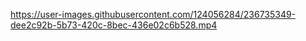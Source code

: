 https://user-images.githubusercontent.com/124056284/236735349-dee2c92b-5b73-420c-8bec-436e02c6b528.mp4

